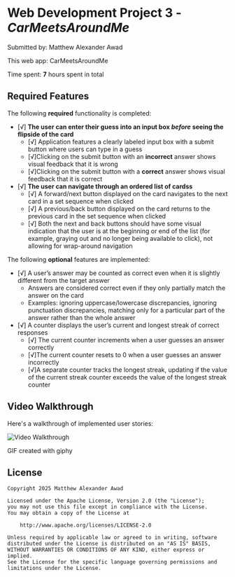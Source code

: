 # Web Development Project 3 - *CarMeetsAroundMe*

Submitted by: Matthew Alexander Awad

This web app: CarMeetsAroundMe

Time spent: **7** hours spent in total

## Required Features

The following **required** functionality is completed:

- [√] **The user can enter their guess into an input box *before* seeing the flipside of the card**
  - [√] Application features a clearly labeled input box with a submit button where users can type in a guess
  - [√]Clicking on the submit button with an **incorrect** answer shows visual feedback that it is wrong 
  - [√]Clicking on the submit button with a **correct** answer shows visual feedback that it is correct
- [√] **The user can navigate through an ordered list of cardss**
  - [√] A forward/next button displayed on the card navigates to the next card in a set sequence when clicked
  - [√] A previous/back button displayed on the card returns to the previous card in the set sequence when clicked
  - [√] Both the next and back buttons should have some visual indication that the user is at the beginning or end of the list (for example, graying out and no longer being available to click), not allowing for wrap-around navigation

The following **optional** features are implemented:

- [√] A user’s answer may be counted as correct even when it is slightly different from the target answer
  - Answers are considered correct even if they only partially match the answer on the card 
  - Examples: ignoring uppercase/lowercase discrepancies, ignoring punctuation discrepancies, matching only for a particular part of the answer rather than the whole answer
- [√] A counter displays the user’s current and longest streak of correct responses
  - [√] The current counter increments when a user guesses an answer correctly
  - [√]The current counter resets to 0 when a user guesses an answer incorrectly
  - [√]A separate counter tracks the longest streak, updating if the value of the current streak counter exceeds the value of the longest streak counter 

## Video Walkthrough

Here's a walkthrough of implemented user stories:

<img src='https://media.giphy.com/media/0RWGT4sICweRa8FlOm/giphy.gif' title='Video Walkthrough' width='' alt='Video Walkthrough' />

<!-- Replace this with whatever GIF tool you used! -->
GIF created with giphy


## License

    Copyright 2025 Matthew Alexander Awad

    Licensed under the Apache License, Version 2.0 (the "License");
    you may not use this file except in compliance with the License.
    You may obtain a copy of the License at

        http://www.apache.org/licenses/LICENSE-2.0

    Unless required by applicable law or agreed to in writing, software
    distributed under the License is distributed on an "AS IS" BASIS,
    WITHOUT WARRANTIES OR CONDITIONS OF ANY KIND, either express or implied.
    See the License for the specific language governing permissions and
    limitations under the License.
